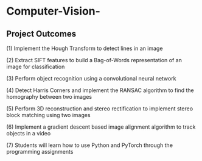 # Computer-Vision-

## Project Outcomes
(1) Implement the Hough Transform to detect lines in an image

(2) Extract SIFT features to build a Bag-of-Words representation of an image for classification

(3) Perform object recognition using a convolutional neural network

(4) Detect Harris Corners and implement the RANSAC algorithm to find the homography between two images

(5) Perform 3D reconstruction and stereo rectification to implement stereo block matching using two images

(6) Implement a gradient descent based image alignment algorithm to track objects in a video

(7) Students will learn how to use Python and PyTorch through the programming assignments

